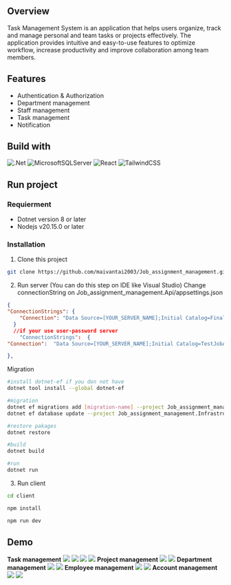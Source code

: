 ## Overview
Task Management System is an application that helps users organize, track and manage personal and team tasks or projects effectively. The application provides intuitive and easy-to-use features to optimize workflow, increase productivity and improve collaboration among team members.
## Features
- Authentication & Authorization
- Department management
- Staff management
- Task management
- Notification 
## Build with
![.Net](https://img.shields.io/badge/.NET-5C2D91?style=for-the-badge&logo=.net&logoColor=white) 
  ![MicrosoftSQLServer](https://img.shields.io/badge/Microsoft%20SQL%20Sever-CC2927?style=for-the-badge&logo=microsoft%20sql%20server&logoColor=white)
![React](https://img.shields.io/badge/react-%2320232a.svg?style=for-the-badge&logo=react&logoColor=%2361DAFB)
![TailwindCSS](https://img.shields.io/badge/tailwindcss-%2338B2AC.svg?style=for-the-badge&logo=tailwind-css&logoColor=white)
## Run project
### Requierment
- Dotnet version 8 or later
- Nodejs v20.15.0 or later
### Installation
1. Clone this project
```bash
git clone https://github.com/maivantai2003/Job_assignment_management.git
```
2. Run server (You can do this step on IDE like Visual Studio)
Change connectionString on Job_assignment_management.Api/appsettings.json
```json
{
"ConnectionStrings": {
    "Connection": "Data Source=[YOUR_SERVER_NAME];Initial Catalog=FinalAssignmentManagement;Integrated Security=True;Encrypt=True;Trust Server Certificate=True"
  }
  //if your use user-password server
    "ConnectionStrings":  {
"Connection":  "Data Source=[YOUR_SERVER_NAME];Initial Catalog=TestJobAssignmentManagement;User Id=sa;Password=[YOUR_PASSWORD];Encrypt=True;Trust Server Certificate=True"

},
```
Migration
```bash
#install dotnet-ef if you don not have
dotnet tool install --global dotnet-ef 

#migration
dotnet ef migrations add [migration-name] --project Job_assignment_management.Infrastructure/Job_assignment_management.Infrastructure.csproj --startup-project Job_assignment_management.Api/Job_assignment_management.Api.csproj -o Job_assignment_management.Infrastructure/Migrations
dotnet ef database update --project Job_assignment_management.Infrastructure/Job_assignment_management.Infrastructure.csproj --startup-project Job_assignment_management.Api/Job_assignment_management.Api.csproj

#restore pakages
dotnet restore

#build
dotnet build

#run
dotnet run
```
3. Run client
```bash
cd client

npm install

npm run dev
```

## Demo
**Task management**
<img src="./demo_image/task.png" >
<img src="./demo_image/task2.png" >
<img src="./demo_image/create_task.png" >
<img src="./demo_image/gant.png" >
**Project management**
<img src="./demo_image/project.png" >
<img src="./demo_image/project2.png" >
**Department management**
<img src="./demo_image/department.png" >
<img src="./demo_image/create_department.png" >
**Employee management**
<img src="./demo_image/staff.png" >
<img src="./demo_image/create_staff.png" >
**Account management**
<img src="./demo_image/account.png" >
<img src="./demo_image/authorization.png" >



